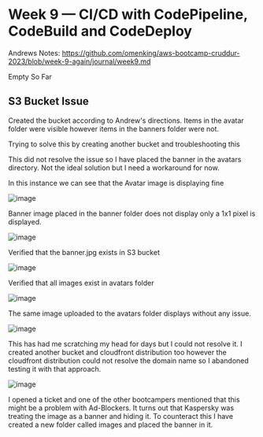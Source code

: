 # Week 9 — CI/CD with CodePipeline, CodeBuild and CodeDeploy

Andrews Notes: <https://github.com/omenking/aws-bootcamp-cruddur-2023/blob/week-9-again/journal/week9.md>

Empty So Far

## S3 Bucket Issue

Created the bucket according to Andrew's directions. Items in the avatar folder were visible however items in the banners folder were not.

Trying to solve this by creating another bucket and troubleshooting this

This did not resolve the issue so I have placed the banner in the avatars directory. Not the ideal solution but I need a workaround for now.

In this instance we can see that the Avatar image is displaying fine

![image](https://user-images.githubusercontent.com/5746804/234272652-f5698bfb-16ca-482b-9fc6-4ef565e713e8.png)

Banner image placed in the banner folder does not display only a 1x1 pixel is displayed.

![image](https://user-images.githubusercontent.com/5746804/234272936-d99df89e-366d-4648-8258-c1b9b31ecb3f.png)

Verified that the banner.jpg exists in S3 bucket

![image](https://user-images.githubusercontent.com/5746804/234273214-9a8d032c-d375-45c6-aed5-8de2551da96c.png)

Verified that all images exist in avatars folder

![image](https://user-images.githubusercontent.com/5746804/234273396-7ae0437b-afc5-41fb-b6b6-61fcd4adc722.png)

The same image uploaded to the avatars folder displays without any issue.

![image](https://user-images.githubusercontent.com/5746804/234273571-9b150301-ca9a-4201-b86e-ae70003a035f.png)

This has had me scratching my head for days but I could not resolve it. I created another bucket and cloudfront distribution too however the cloudfront distribution could not resolve the domain name so I abandoned testing it with that approach.

![image](https://user-images.githubusercontent.com/5746804/234274388-9cc2672f-6758-47d6-9ea1-5d5001804439.png)

I opened a ticket and one of the other bootcampers mentioned that this might be a problem with Ad-Blockers. It turns out that Kaspersky was treating the image as a banner and hiding it. To counteract this I have created a new folder called images and placed the banner in it.
